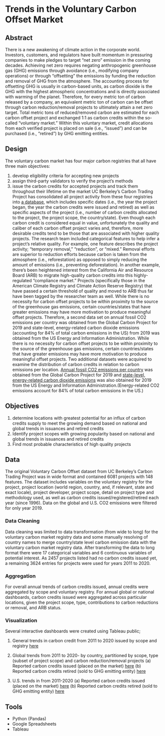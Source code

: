 # Trends in the Voluntary Carbon Offset Market 
## Abstract
There is a new awakening of climate action in the corporate world. Investors, customers, and regulators have built momentum in pressuring companies to make pledges to target “net zero” emission in the coming decades. Achieving net zero requires negating anthropogenic greenhouse gas (GHG) emissions through avoidance (i.e., modifying company operations) or through “offsetting” the emissions by funding the reduction and removal of GHG from the atmosphere. The accounting process for offsetting GHG is usually in carbon-based units, as carbon dioxide is the GHG with the highest atmospheric concentrations and is directly associated with warming of the planet. Therefore, for every metric ton of carbon released by a company, an equivalent metric ton of carbon can be offset through carbon reduction/removal projects to ultimately attain a net zero target. Total metric tons of reduced/removed carbon are estimated for each carbon offset project and exchanged 1:1 as carbon credits within the so-called “voluntary market.” Within this voluntary market, credit allocations from each verified project is placed on sale (i.e., “issued”)  and can be purchased (i.e., “retired”) by GHG emitting entities. 

## Design
The voluntary carbon market has four major carbon registries that all have three main objectives: 
1) develop eligibility criteria for accepting new projects
2) assign third-party validators to verify the project’s methods
3) issue the carbon credits for accepted projects and track them throughout their lifetime on the market
UC Berkeley’s Carbon Trading Project has consolidated all project activity from these four registries into [a database](https://gspp.berkeley.edu/faculty-and-impact/centers/cepp/projects/berkeley-carbon-trading-project/offsets-database), which includes specific dates (i.e., the year the project began, the year the carbon credits were issued and retired)  as well as specific aspects of the project (i.e., number of carbon credits allocated to the project, the project scope, the country/state). 
Even though each carbon credit is considered equal in value, unfortunately the quality and caliber of each carbon offset project varies and, therefore, more desirable credits tend to be those that are associated with higher quality projects. The research team included categorical features to help infer a project’s relative quality.  For example, one feature describes the project activity; “temporary removal,” “reduction”, or “mixed.” Removal efforts are superior to reduction efforts because carbon is taken from the atmosphere (i.e., reforestation) as opposed to simply reducing the amount of emissions (i.e., preventing deforestation). In another example, there’s been heightened interest from the California Air and Resource Board (ARB) to migrate high-quality carbon credits into this highly-regulated “compliance market.” Projects (specifically those in the American Climate Registry and Climate Action Reserve Registry) that have passed a certain threshold of quality and moved to ARB thus far have been tagged by the researcher team as well. 
While there is no necessity for carbon offset projects to be within proximity to the source of the greenhouse gas emissions, certain countries/states that have greater emissions may have more motivation to produce meaningful offset projects. Therefore, a second data set on annual fossil CO2 emissions per country was obtained from the Global Carbon Project for 2019 and state-level, energy-related carbon dioxide  emissions (accounting for 84% of total carbon emissions in the US) from 2019 was obtained from the US Energy and Information Administration.
While there is no necessity for carbon offset projects to be within proximity to the source of the greenhouse gas emissions, certain countries/states that have greater emissions may have more motivation to produce meaningful offset projects.  Two additional datasets were acquired to examine the distribution of carbon credits in relation to carbon emissions per location. [Annual fossil CO2 emissions per country](https://zenodo.org/record/5569235#.YxaGAuzMJ9v) was obtained from the Global Carbon Project for 2019 and [state-level, energy-related carbon dioxide emissions](https://www.eia.gov/environment/emissions/state/) was also obtained for 2019 from the US Energy and Information Administration.(Energy-related CO2 emissions account for 84% of total carbon emissions in the US.) 

## Objectives
1) determine locations with greatest potential for an influx of carbon credits supply to meet the growing demand based on national and global trends in issuances and retired credits
2) Identify project scopes with growing popularity based on national and global trends in issuances and retired credits
3) Find most probable characteristics of high quality projects

## Data
The original Voluntary Carbon Offset dataset from UC Berkeley’s Carbon Trading Project was in wide format and contained 6081 projects with 148 features. The dataset includes variables on the voluntary registry for the project, project location (world region, country, and, if relevant, state and exact locale), project developer, project scope, detail on project type and methodology used, as well as carbon credits issued/registered/retired each year (since 1996). Data on the global and U.S. CO2 emissions were filtered for only year 2019.

### Data Cleaning
Data cleaning was limited to data transformation (from wide to long) for the voluntary carbon market registry data and some manually resolving of country names to merge country/state level carbon emission data with the voluntary carbon market registry data. After transforming the data to long format there were 17 categorical variables and 6 continuous variables of potential interest. As 2457 projects listed had no carbon credits issued yet, a remaining 3624 entries for projects were used for years 2011 to 2020. 
### Aggregation
For overall annual trends of carbon credits issued, annual credits were aggregated by scope and voluntary registry. For annual global or national dashboards, carbon credits issued were aggregated across particular locations, given the project scope, type, contributions to carbon reductions or removal, and ARB status. 
### Visualization
Several interactive dashboards were created using Tableau public; 
1) General trends in carbon credit from 2011 to 2020 issued by scope and registry [here](https://public.tableau.com/app/profile/sarah8808/viz/TrendsinCarbonIssuedbyRegistryScope/Dashboard15)

2) Global trends from 2011 to 2020- by country, partitioned by scope, type (subset of project scope) and carbon reduction/removal projects
(a) Reported carbon credits issued (placed on the market)  [here](https://public.tableau.com/app/profile/sarah8808/viz/GlobalDistributionofCarbonCreditIssuance/CarbonCredIssued)
(b) Reported carbon credits retired (sold to GHG emitting entity) [here](https://public.tableau.com/app/profile/sarah8808/viz/GlobalDistributionofCarbonCreditsRetired/CarbonCredRetired)

3) U.S. trends in from 2011-2020
(a) Reported carbon credits issued (placed on the market) [here](https://public.tableau.com/app/profile/sarah8808/viz/U_S_DistributionofCarbonCreditIssuance/U_S_CarbonCredIssuance)
(b) Reported carbon credits retired (sold to GHG emitting entity) [here](https://public.tableau.com/app/profile/sarah8808/viz/U_S_DistributionofCarbonCreditRetired_v2/U_S_CarbonCredRetired)


## Tools

- Python (Pandas)
- Google Spreadsheets
- Tableau
